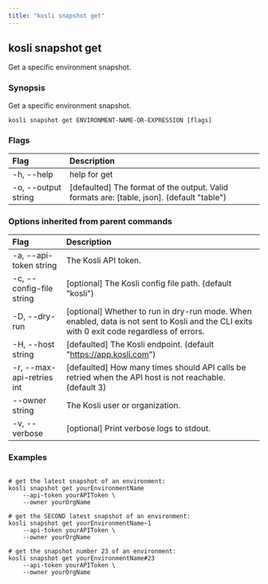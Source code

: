 ```yaml
---
title: "kosli snapshot get"
---
```


## kosli snapshot get

Get a specific environment snapshot.

### Synopsis

Get a specific environment snapshot.

```shell
kosli snapshot get ENVIRONMENT-NAME-OR-EXPRESSION [flags]
```

### Flags
| Flag | Description |
| :--- | :--- |
|    -h, --help  |  help for get  |
|    -o, --output string  |  [defaulted] The format of the output. Valid formats are: [table, json]. (default "table")  |


### Options inherited from parent commands
| Flag | Description |
| :--- | :--- |
|    -a, --api-token string  |  The Kosli API token.  |
|    -c, --config-file string  |  [optional] The Kosli config file path. (default "kosli")  |
|    -D, --dry-run  |  [optional] Whether to run in dry-run mode. When enabled, data is not sent to Kosli and the CLI exits with 0 exit code regardless of errors.  |
|    -H, --host string  |  [defaulted] The Kosli endpoint. (default "https://app.kosli.com")  |
|    -r, --max-api-retries int  |  [defaulted] How many times should API calls be retried when the API host is not reachable. (default 3)  |
|        --owner string  |  The Kosli user or organization.  |
|    -v, --verbose  |  [optional] Print verbose logs to stdout.  |


### Examples

```shell

# get the latest snapshot of an environment:
kosli snapshot get yourEnvironmentName
	--api-token yourAPIToken \
	--owner yourOrgName 

# get the SECOND latest snapshot of an environment:
kosli snapshot get yourEnvironmentName~1
	--api-token yourAPIToken \
	--owner yourOrgName 

# get the snapshot number 23 of an environment:
kosli snapshot get yourEnvironmentName#23
	--api-token yourAPIToken \
	--owner yourOrgName 

```

